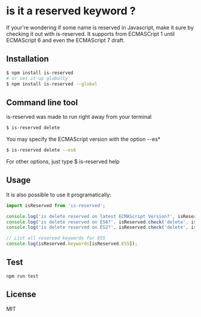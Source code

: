 # is it a reserved keyword ?

If your're wondering if some name is reserved in Javascript, make it sure by checking it out with is-reserved. It supports from ECMASCript 1 until ECMAScript 6 and even the ECMAScript 7 draft.

## Installation

```bash
$ npm install is-reserved
# or set it up globally
$ npm install is-reserved --global
```

## Command line tool

is-reserved was made to run right away from your terminal

```bash
$ is-reserved delete
```

You may specify the ECMAScript version with the option --es*

```bash
$ is-reserved delete --es6
```

For other options, just type $ is-reserved help

## Usage

It is also possible to use it programatically:

``` js
import isReserved from 'is-reserved';

console.log('is delete reserved on latest ECMAScript Version?', isReserved.check('delete'));
console.log('is delete reserved on ES6?', isReserved.check('delete', isReserved.ES6));
console.log('is delete reserved on ES2?', isReserved.check('delete', isReserved.ES2));

// List all reserved keywords for ES5
console.log(isReserved.keywords[isReserved.ES5]);

```

## Test

```
npm run test
```

## License

MIT